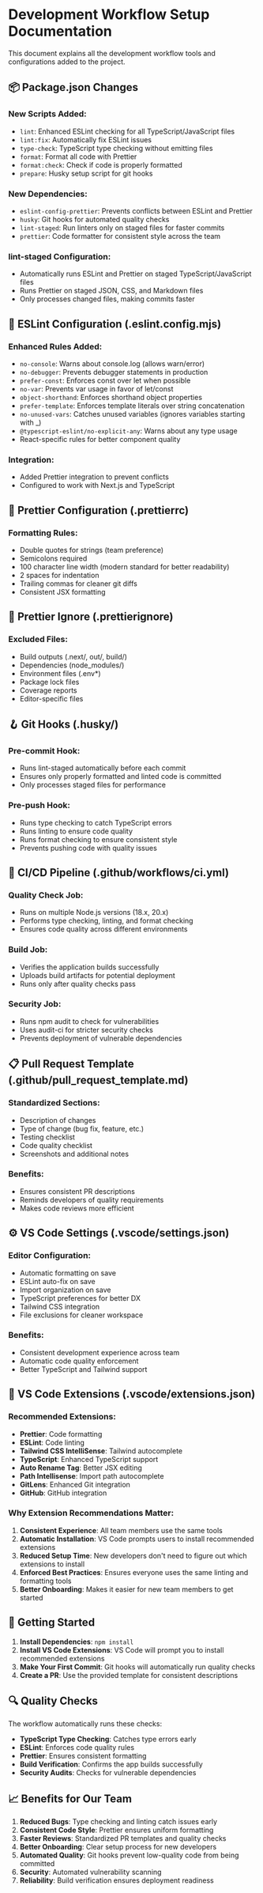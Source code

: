 # Development Workflow Setup Documentation

This document explains all the development workflow tools and configurations added to the project.

## 📦 Package.json Changes

### New Scripts Added:

- `lint`: Enhanced ESLint checking for all TypeScript/JavaScript files
- `lint:fix`: Automatically fix ESLint issues
- `type-check`: TypeScript type checking without emitting files
- `format`: Format all code with Prettier
- `format:check`: Check if code is properly formatted
- `prepare`: Husky setup script for git hooks

### New Dependencies:

- `eslint-config-prettier`: Prevents conflicts between ESLint and Prettier
- `husky`: Git hooks for automated quality checks
- `lint-staged`: Run linters only on staged files for faster commits
- `prettier`: Code formatter for consistent style across the team

### lint-staged Configuration:

- Automatically runs ESLint and Prettier on staged TypeScript/JavaScript files
- Runs Prettier on staged JSON, CSS, and Markdown files
- Only processes changed files, making commits faster

## 🔧 ESLint Configuration (.eslint.config.mjs)

### Enhanced Rules Added:

- `no-console`: Warns about console.log (allows warn/error)
- `no-debugger`: Prevents debugger statements in production
- `prefer-const`: Enforces const over let when possible
- `no-var`: Prevents var usage in favor of let/const
- `object-shorthand`: Enforces shorthand object properties
- `prefer-template`: Enforces template literals over string concatenation
- `no-unused-vars`: Catches unused variables (ignores variables starting with \_)
- `@typescript-eslint/no-explicit-any`: Warns about any type usage
- React-specific rules for better component quality

### Integration:

- Added Prettier integration to prevent conflicts
- Configured to work with Next.js and TypeScript

## 🎨 Prettier Configuration (.prettierrc)

### Formatting Rules:

- Double quotes for strings (team preference)
- Semicolons required
- 100 character line width (modern standard for better readability)
- 2 spaces for indentation
- Trailing commas for cleaner git diffs
- Consistent JSX formatting

## 🚫 Prettier Ignore (.prettierignore)

### Excluded Files:

- Build outputs (.next/, out/, build/)
- Dependencies (node_modules/)
- Environment files (.env\*)
- Package lock files
- Coverage reports
- Editor-specific files

## 🪝 Git Hooks (.husky/)

### Pre-commit Hook:

- Runs lint-staged automatically before each commit
- Ensures only properly formatted and linted code is committed
- Only processes staged files for performance

### Pre-push Hook:

- Runs type checking to catch TypeScript errors
- Runs linting to ensure code quality
- Runs format checking to ensure consistent style
- Prevents pushing code with quality issues

## 🔄 CI/CD Pipeline (.github/workflows/ci.yml)

### Quality Check Job:

- Runs on multiple Node.js versions (18.x, 20.x)
- Performs type checking, linting, and format checking
- Ensures code quality across different environments

### Build Job:

- Verifies the application builds successfully
- Uploads build artifacts for potential deployment
- Runs only after quality checks pass

### Security Job:

- Runs npm audit to check for vulnerabilities
- Uses audit-ci for stricter security checks
- Prevents deployment of vulnerable dependencies

## 📋 Pull Request Template (.github/pull_request_template.md)

### Standardized Sections:

- Description of changes
- Type of change (bug fix, feature, etc.)
- Testing checklist
- Code quality checklist
- Screenshots and additional notes

### Benefits:

- Ensures consistent PR descriptions
- Reminds developers of quality requirements
- Makes code reviews more efficient

## ⚙️ VS Code Settings (.vscode/settings.json)

### Editor Configuration:

- Automatic formatting on save
- ESLint auto-fix on save
- Import organization on save
- TypeScript preferences for better DX
- Tailwind CSS integration
- File exclusions for cleaner workspace

### Benefits:

- Consistent development experience across team
- Automatic code quality enforcement
- Better TypeScript and Tailwind support

## 🔌 VS Code Extensions (.vscode/extensions.json)

### Recommended Extensions:

- **Prettier**: Code formatting
- **ESLint**: Code linting
- **Tailwind CSS IntelliSense**: Tailwind autocomplete
- **TypeScript**: Enhanced TypeScript support
- **Auto Rename Tag**: Better JSX editing
- **Path Intellisense**: Import path autocomplete
- **GitLens**: Enhanced Git integration
- **GitHub**: GitHub integration

### Why Extension Recommendations Matter:

1. **Consistent Experience**: All team members use the same tools
2. **Automatic Installation**: VS Code prompts users to install recommended extensions
3. **Reduced Setup Time**: New developers don't need to figure out which extensions to install
4. **Enforced Best Practices**: Ensures everyone uses the same linting and formatting tools
5. **Better Onboarding**: Makes it easier for new team members to get started

## 🚀 Getting Started

1. **Install Dependencies**: `npm install`
2. **Install VS Code Extensions**: VS Code will prompt you to install recommended extensions
3. **Make Your First Commit**: Git hooks will automatically run quality checks
4. **Create a PR**: Use the provided template for consistent descriptions

## 🔍 Quality Checks

The workflow automatically runs these checks:

- **TypeScript Type Checking**: Catches type errors early
- **ESLint**: Enforces code quality rules
- **Prettier**: Ensures consistent formatting
- **Build Verification**: Confirms the app builds successfully
- **Security Audits**: Checks for vulnerable dependencies

## 📈 Benefits for Our Team

1. **Reduced Bugs**: Type checking and linting catch issues early
2. **Consistent Code Style**: Prettier ensures uniform formatting
3. **Faster Reviews**: Standardized PR templates and quality checks
4. **Better Onboarding**: Clear setup process for new developers
5. **Automated Quality**: Git hooks prevent low-quality code from being committed
6. **Security**: Automated vulnerability scanning
7. **Reliability**: Build verification ensures deployment readiness
